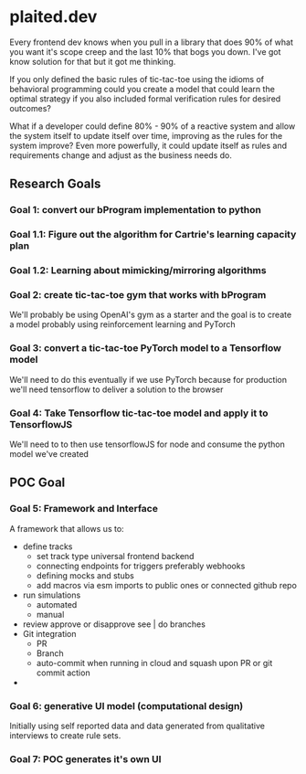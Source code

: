 # plaited.dev

Every frontend dev knows when you pull in a library that does 90% of what you want it's scope creep and the last 10% that bogs you down. I've got know solution for that but it got me thinking. 

If you only defined the basic rules of tic-tac-toe using the idioms of behavioral programming could you create a model that could learn the optimal strategy if you also included formal verification rules for desired outcomes?

What if a developer could define 80% - 90% of a reactive system and allow the system itself to update itself over time, improving as the rules for the system improve? Even more powerfully, it could update itself as rules and requirements change and adjust as the business needs do.

## Research Goals

### Goal 1: convert our bProgram implementation to python

### Goal 1.1: Figure out the algorithm for Cartrie's learning capacity plan

### Goal 1.2: Learning about mimicking/mirroring algorithms

### Goal 2: create tic-tac-toe gym that works with bProgram
We'll probably be using OpenAI's gym as a starter and the goal is to create a model probably using reinforcement learning and PyTorch

### Goal 3: convert a tic-tac-toe PyTorch model to a Tensorflow model
We'll need to do this eventually if we use PyTorch because for production we'll need tensorflow to deliver a solution to the browser

### Goal 4: Take Tensorflow tic-tac-toe model and apply it to TensorflowJS
We'll need to to then use tensorflowJS for node and consume the python model we've created

## POC Goal

### Goal 5: Framework and Interface
A framework that allows us to:
- define tracks
  - set track type universal frontend backend
  - connecting endpoints for triggers preferably webhooks
  - defining mocks and stubs
  - add macros via esm imports to public ones or connected github repo
- run simulations
  - automated
  - manual
- review approve or disapprove see | do branches
- Git integration
  - PR
  - Branch
  - auto-commit when running in cloud and squash upon PR or git commit action
- 

### Goal 6: generative UI model (computational design)
Initially using self reported data and data generated from qualitative interviews to create rule sets.

### Goal 7: POC generates it's own UI